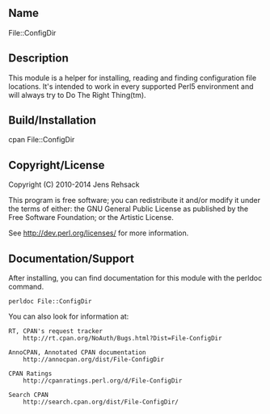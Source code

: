 ## Name

File::ConfigDir

## Description

This module is a helper for installing, reading and finding configuration
file locations. It's intended to work in every supported Perl5 environment
and will always try to Do The Right Thing(tm).

## Build/Installation

  cpan File::ConfigDir

## Copyright/License

Copyright (C) 2010-2014 Jens Rehsack

This program is free software; you can redistribute it and/or modify it
under the terms of either: the GNU General Public License as published
by the Free Software Foundation; or the Artistic License.

See <http://dev.perl.org/licenses/> for more information.

## Documentation/Support

After installing, you can find documentation for this module with the
perldoc command.

    perldoc File::ConfigDir

You can also look for information at:

    RT, CPAN's request tracker
        http://rt.cpan.org/NoAuth/Bugs.html?Dist=File-ConfigDir

    AnnoCPAN, Annotated CPAN documentation
        http://annocpan.org/dist/File-ConfigDir

    CPAN Ratings
        http://cpanratings.perl.org/d/File-ConfigDir

    Search CPAN
        http://search.cpan.org/dist/File-ConfigDir/
